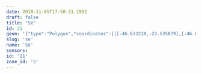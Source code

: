```yaml
---
date: 2018-11-05T17:58:51.199Z
draft: false
title: "Sé"
id: 21
geom: '{"type":"Polygon","coordinates":[[[-46.633218,-23.535879],[-46.633403,-23.53617],[-46.633647,-23.539049],[-46.633684,-23.539287],[-46.633731,-23.539292],[-46.633683,-23.53931],[-46.633671,-23.539572],[-46.633845,-23.541134],[-46.633915,-23.541314],[-46.634392,-23.542006],[-46.634378,-23.542069],[-46.635041,-23.543266],[-46.637719,-23.547367],[-46.638022,-23.547985],[-46.638785,-23.548897],[-46.638782,-23.549543],[-46.63829,-23.550362],[-46.637118,-23.551969],[-46.636899,-23.552478],[-46.636822,-23.55289],[-46.63681,-23.553434],[-46.636925,-23.554013],[-46.637082,-23.554449],[-46.637089,-23.554367],[-46.637263,-23.554803],[-46.637355,-23.554872],[-46.637459,-23.555316],[-46.637829,-23.556237],[-46.636697,-23.556555],[-46.634768,-23.556751],[-46.633147,-23.556702],[-46.628534,-23.556382],[-46.628011,-23.556187],[-46.627563,-23.555845],[-46.627345,-23.55554],[-46.626915,-23.554563],[-46.625223,-23.554357],[-46.625069,-23.554286],[-46.625484,-23.55375],[-46.625635,-23.553447],[-46.625529,-23.553348],[-46.625251,-23.553311],[-46.625035,-23.552102],[-46.625318,-23.552044],[-46.625108,-23.551259],[-46.624906,-23.551165],[-46.624975,-23.550809],[-46.625563,-23.549112],[-46.625986,-23.548549],[-46.626245,-23.548064],[-46.626332,-23.547752],[-46.626336,-23.547371],[-46.626525,-23.547367],[-46.626371,-23.544922],[-46.626246,-23.54492],[-46.626241,-23.544727],[-46.62676,-23.542755],[-46.627009,-23.542335],[-46.627592,-23.541755],[-46.627932,-23.541271],[-46.626313,-23.537649],[-46.633218,-23.535879]]]}'
slug: 'se'
name: 'Sé'
sensors:
id: '21'
zone_id: '5'
---
```

		